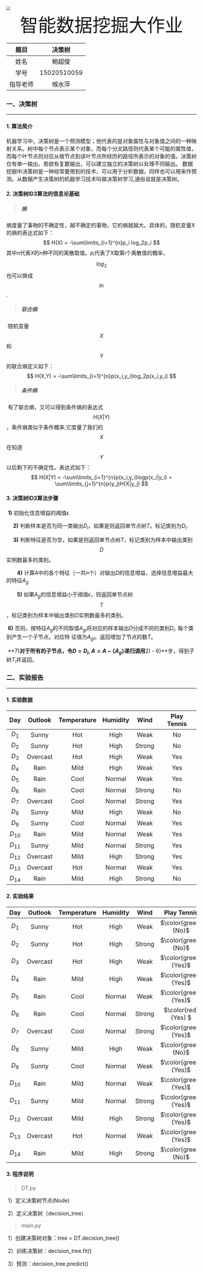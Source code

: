 





<img src="/Users/Setsuna/Downloads/logo.png" style="zoom:70%"/>









 <center><font size=72>智能数据挖掘大作业</font></center>













|   题目   |   决策树    |
| :------: | :---------: |
|   姓名   |   鲍超俊    |
|   学号   | 15020510059 |
| 指导老师 |   缑水萍    |









### 一、决策树

---



#### 1. 算法简介

​	机器学习中，决策树是一个预测模型；他代表的是对象属性与对象值之间的一种映射关系。树中每个节点表示某个对象，而每个分叉路径则代表某个可能的属性值，而每个叶节点则对应从根节点到该叶节点所经历的路径所表示的对象的值。决策树仅有单一输出，若欲有复数输出，可以建立独立的决策树以处理不同输出。 数据挖掘中决策树是一种经常要用到的技术，可以用于分析数据，同样也可以用来作预测。从数据产生决策树的机器学习技术叫做决策树学习,通俗说就是决策树。



#### 2. 决策树ID3算法的信息论基础

> ##### 熵

​	熵度量了事物的不确定性，越不确定的事物，它的熵就越大。具体的，随机变量X的熵的表达式如下：
$$
H(X) = -\sum\limits_{i=1}^{n}p_i log_2p_i
$$
其中$n​$代表$X​$的$n​$种不同的离散取值。$p_i​$代表了X取第i个离散值的概率，$$log_2​$$也可以换成$$ln​$$.



> ##### 联合熵

​	随机变量$$X$$ 和$$Y$$的联合熵定义如下：
$$
H(X,Y) = -\sum\limits_{i=1}^{n}p(x_i,y_i)log_2p(x_i,y_i)
$$


> ##### 条件熵

​	有了联合熵，又可以得到条件熵的表达式$$H(X|Y)$$，条件熵类似于条件概率,它度量了我们的$$X$$在知道$$Y$$以后剩下的不确定性。表达式如下： 
$$
H(X|Y) = -\sum\limits_{i=1}^{n}p(x_i,y_i)logp(x_i|y_i) = \sum\limits_{j=1}^{n}p(y_j)H(X|y_j)
$$

#### 3. 决策树ID3算法步骤

​	**1)** 初始化信息增益的阈值$ϵ$.

　	**2)** 判断样本是否为同一类输出$D_i$，如果是则返回单节点树$T$。标记类别为$D_i$.

　	**3)** 判断特征是否为空，如果是则返回单节点树$T$，标记类别为样本中输出类别$$D$$实例数最多的类别。

　　**4)** 计算$A$中的各个特征（一共$n$个）对输出$D$的信息增益，选择信息增益最大的特征$A_g$

　　**5)** 如果$A_g$的信息增益小于阈值$ϵ$，则返回单节点树$$T$$，标记类别为样本中输出类别$D$实例数最多的类别。

​	**6)** 否则，按特征$A_g$的不同取值$A_{gi}$将对应的样本输出$D$分成不同的类别$D_i$. 每个类别产生一个子节点。对应特		   征值为$A_{gi}$。返回增加了节点的数$T$。

​	**7)**对于所有的子节点，令$D=D_i$, $A=A−\{A_g\}$递归调用**2) - 6)**步，得到子树$T_i$并返回。









### 二、实验报告

---



#### 1. 实验数据

|   Day    | Outlook  | Temperature | Humidity |  Wind  | Play Tennis |
| :------: | :------: | :---------: | :------: | :----: | :---------: |
|  $D_1$   |  Sunny   |     Hot     |   High   |  Weak  |     No      |
|  $D_2$   |  Sunny   |     Hot     |   High   | Strong |     No      |
|  $D_3$   | Overcast |     Hot     |   High   |  Weak  |     Yes     |
|  $D_4$   |   Rain   |    Mild     |   High   |  Weak  |     Yes     |
|  $D_5$   |   Rain   |    Cool     |  Normal  |  Weak  |     Yes     |
|  $D_6$   |   Rain   |    Cool     |  Normal  | Strong |     No      |
|  $D_7$   | Overcast |    Cool     |  Normal  | Strong |     Yes     |
|  $D_8$   |  Sunny   |    Mild     |   High   |  Weak  |     No      |
|  $D_9$   |  Sunny   |    Cool     |  Normal  |  Weak  |     Yes     |
| $D_{10}$ |   Rain   |    Mild     |  Normal  |  Weak  |     Yes     |
| $D_{11}$ |  Sunny   |    Mild     |  Normal  | Strong |     Yes     |
| $D_{12}$ | Overcast |    Mild     |   High   | Strong |     Yes     |
| $D_{13}$ | Overcast |     Hot     |  Normal  |  Weak  |     Yes     |
| $D_{14}$ |   Rain   |    Mild     |   High   | Strong |     No      |



#### 2. 实验结果

|   Day    | Outlook  | Temperature | Humidity |  Wind  |     Play Tennis      |
| :------: | :------: | :---------: | :------: | :----: | :------------------: |
|  $D_1$   |  Sunny   |     Hot     |   High   |  Weak  | $\color{green}{No}$  |
|  $D_2$   |  Sunny   |     Hot     |   High   | Strong | $\color{green}{No}$  |
|  $D_3$   | Overcast |     Hot     |   High   |  Weak  | $\color{green}{Yes}$ |
|  $D_4$   |   Rain   |    Mild     |   High   |  Weak  | $\color{green}{Yes}$ |
|  $D_5$   |   Rain   |    Cool     |  Normal  |  Weak  | $\color{green}{Yes}$ |
|  $D_6$   |   Rain   |    Cool     |  Normal  | Strong | $\color{red}{Yes} $  |
|  $D_7$   | Overcast |    Cool     |  Normal  | Strong | $\color{green}{Yes}$ |
|  $D_8$   |  Sunny   |    Mild     |   High   |  Weak  | $\color{green}{No}$  |
|  $D_9$   |  Sunny   |    Cool     |  Normal  |  Weak  | $\color{green}{Yes}$ |
| $D_{10}$ |   Rain   |    Mild     |  Normal  |  Weak  | $\color{green}{Yes}$ |
| $D_{11}$ |  Sunny   |    Mild     |  Normal  | Strong | $\color{green}{Yes}$ |
| $D_{12}$ | Overcast |    Mild     |   High   | Strong | $\color{green}{Yes}$ |
| $D_{13}$ | Overcast |     Hot     |  Normal  |  Weak  | $\color{green}{Yes}$ |
| $D_{14}$ |   Rain   |    Mild     |   High   | Strong | $\color{green}{No}$  |



#### 3. 程序说明

> DT.py

​	1）定义决策树节点(Node)

​	2）定义决策树（decision_tree）

> main.py

​	1）创建决策树对象：tree = DT.decision_tree()

​	2）训练决策树：decision_tree.fit()	

​	3）预测：decision_tree.predict()